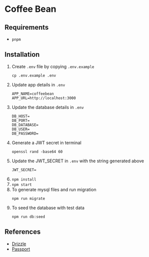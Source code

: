# Coffee Bean

## Requirements

- `pnpm`

## Installation

1. Create `.env` file by copying `.env.example`
   ```
   cp .env.example .env
   ```
2. Update app details in `.env`
   ```
   APP_NAME=coffeebean
   APP_URL=http://localhost:3000
   ```
3. Update the database details in `.env`
   ```
   DB_HOST=
   DB_PORT=
   DB_DATABASE=
   DB_USER=
   DB_PASSWORD=
   ```
4. Generate a JWT secret in terminal
   ```
   openssl rand -base64 60
   ```
5. Update the JWT_SECRET in `.env` with the string generated above
   ```
   JWT_SECRET=
   ```
6. `npm install`
7. `npm start`
8. To generate mysql files and run migration 
   ```
   npm run migrate
   ```
9. To seed the database with test data
   ```
   npm run db:seed
   ```

## References

- [Drizzle](https://orm.drizzle.team/docs/overview)
- [Passport](https://www.passportjs.org/)